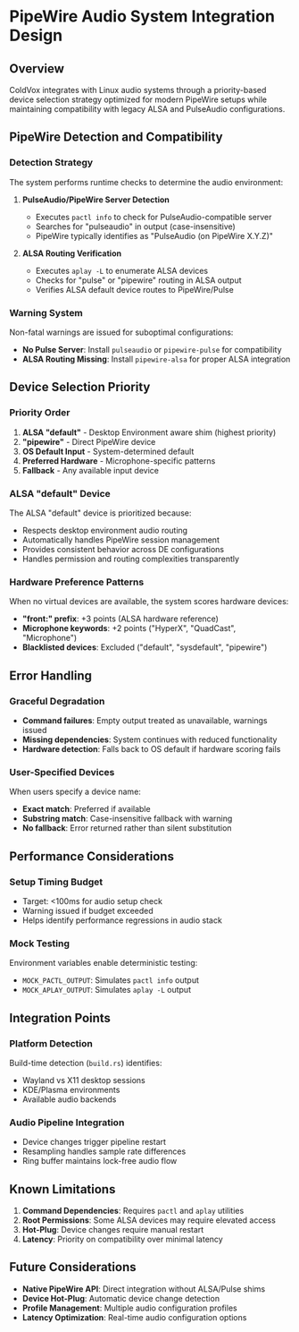# PipeWire Audio System Integration Design

## Overview

ColdVox integrates with Linux audio systems through a priority-based device selection strategy optimized for modern PipeWire setups while maintaining compatibility with legacy ALSA and PulseAudio configurations.

## PipeWire Detection and Compatibility

### Detection Strategy

The system performs runtime checks to determine the audio environment:

1. **PulseAudio/PipeWire Server Detection**
   - Executes `pactl info` to check for PulseAudio-compatible server
   - Searches for "pulseaudio" in output (case-insensitive)
   - PipeWire typically identifies as "PulseAudio (on PipeWire X.Y.Z)"

2. **ALSA Routing Verification**
   - Executes `aplay -L` to enumerate ALSA devices
   - Checks for "pulse" or "pipewire" routing in ALSA output
   - Verifies ALSA default device routes to PipeWire/Pulse

### Warning System

Non-fatal warnings are issued for suboptimal configurations:

- **No Pulse Server**: Install `pulseaudio` or `pipewire-pulse` for compatibility
- **ALSA Routing Missing**: Install `pipewire-alsa` for proper ALSA integration

## Device Selection Priority

### Priority Order

1. **ALSA "default"** - Desktop Environment aware shim (highest priority)
2. **"pipewire"** - Direct PipeWire device
3. **OS Default Input** - System-determined default
4. **Preferred Hardware** - Microphone-specific patterns
5. **Fallback** - Any available input device

### ALSA "default" Device

The ALSA "default" device is prioritized because:
- Respects desktop environment audio routing
- Automatically handles PipeWire session management
- Provides consistent behavior across DE configurations
- Handles permission and routing complexities transparently

### Hardware Preference Patterns

When no virtual devices are available, the system scores hardware devices:

- **"front:" prefix**: +3 points (ALSA hardware reference)
- **Microphone keywords**: +2 points ("HyperX", "QuadCast", "Microphone")
- **Blacklisted devices**: Excluded ("default", "sysdefault", "pipewire")

## Error Handling

### Graceful Degradation

- **Command failures**: Empty output treated as unavailable, warnings issued
- **Missing dependencies**: System continues with reduced functionality
- **Hardware detection**: Falls back to OS default if hardware scoring fails

### User-Specified Devices

When users specify a device name:
- **Exact match**: Preferred if available
- **Substring match**: Case-insensitive fallback with warning
- **No fallback**: Error returned rather than silent substitution

## Performance Considerations

### Setup Timing Budget

- Target: <100ms for audio setup check
- Warning issued if budget exceeded
- Helps identify performance regressions in audio stack

### Mock Testing

Environment variables enable deterministic testing:
- `MOCK_PACTL_OUTPUT`: Simulates `pactl info` output
- `MOCK_APLAY_OUTPUT`: Simulates `aplay -L` output

## Integration Points

### Platform Detection

Build-time detection (`build.rs`) identifies:
- Wayland vs X11 desktop sessions
- KDE/Plasma environments
- Available audio backends

### Audio Pipeline Integration

- Device changes trigger pipeline restart
- Resampling handles sample rate differences
- Ring buffer maintains lock-free audio flow

## Known Limitations

1. **Command Dependencies**: Requires `pactl` and `aplay` utilities
2. **Root Permissions**: Some ALSA devices may require elevated access
3. **Hot-Plug**: Device changes require manual restart
4. **Latency**: Priority on compatibility over minimal latency

## Future Considerations

- **Native PipeWire API**: Direct integration without ALSA/Pulse shims
- **Device Hot-Plug**: Automatic device change detection
- **Profile Management**: Multiple audio configuration profiles
- **Latency Optimization**: Real-time audio configuration options